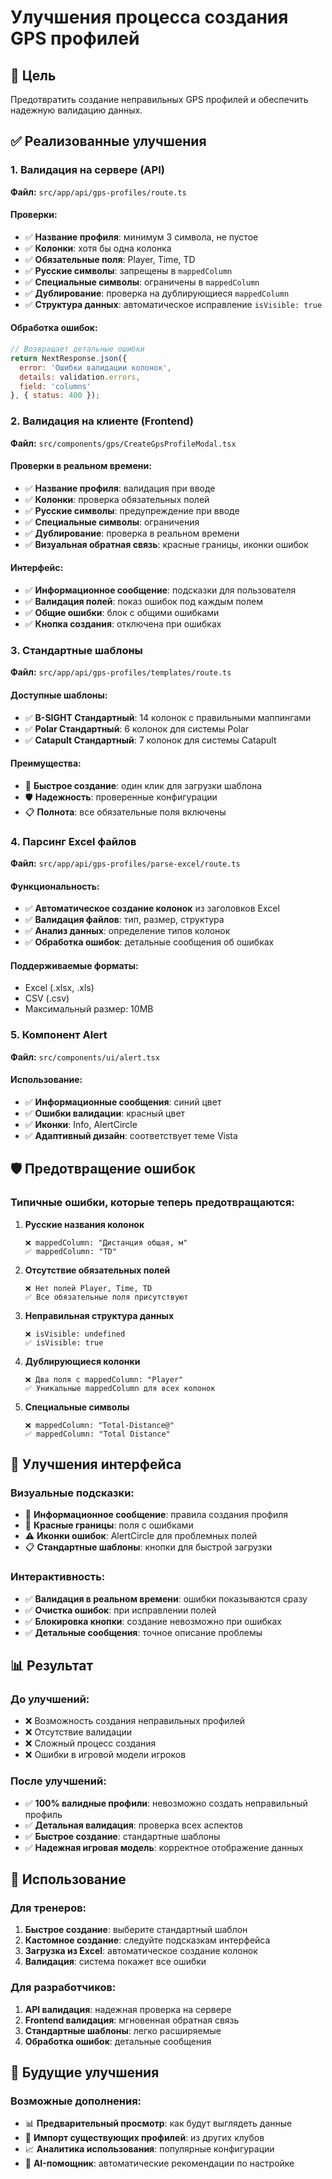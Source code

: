 # Улучшения процесса создания GPS профилей

## 🎯 Цель
Предотвратить создание неправильных GPS профилей и обеспечить надежную валидацию данных.

## ✅ Реализованные улучшения

### 1. **Валидация на сервере (API)**
**Файл:** `src/app/api/gps-profiles/route.ts`

#### **Проверки:**
- ✅ **Название профиля**: минимум 3 символа, не пустое
- ✅ **Колонки**: хотя бы одна колонка
- ✅ **Обязательные поля**: Player, Time, TD
- ✅ **Русские символы**: запрещены в `mappedColumn`
- ✅ **Специальные символы**: ограничены в `mappedColumn`
- ✅ **Дублирование**: проверка на дублирующиеся `mappedColumn`
- ✅ **Структура данных**: автоматическое исправление `isVisible: true`

#### **Обработка ошибок:**
```javascript
// Возвращает детальные ошибки
return NextResponse.json({ 
  error: 'Ошибки валидации колонок',
  details: validation.errors,
  field: 'columns'
}, { status: 400 });
```

### 2. **Валидация на клиенте (Frontend)**
**Файл:** `src/components/gps/CreateGpsProfileModal.tsx`

#### **Проверки в реальном времени:**
- ✅ **Название профиля**: валидация при вводе
- ✅ **Колонки**: проверка обязательных полей
- ✅ **Русские символы**: предупреждение при вводе
- ✅ **Специальные символы**: ограничения
- ✅ **Дублирование**: проверка в реальном времени
- ✅ **Визуальная обратная связь**: красные границы, иконки ошибок

#### **Интерфейс:**
- ✅ **Информационное сообщение**: подсказки для пользователя
- ✅ **Валидация полей**: показ ошибок под каждым полем
- ✅ **Общие ошибки**: блок с общими ошибками
- ✅ **Кнопка создания**: отключена при ошибках

### 3. **Стандартные шаблоны**
**Файл:** `src/app/api/gps-profiles/templates/route.ts`

#### **Доступные шаблоны:**
- ✅ **B-SIGHT Стандартный**: 14 колонок с правильными маппингами
- ✅ **Polar Стандартный**: 6 колонок для системы Polar
- ✅ **Catapult Стандартный**: 7 колонок для системы Catapult

#### **Преимущества:**
- 🚀 **Быстрое создание**: один клик для загрузки шаблона
- 🛡️ **Надежность**: проверенные конфигурации
- 📋 **Полнота**: все обязательные поля включены

### 4. **Парсинг Excel файлов**
**Файл:** `src/app/api/gps-profiles/parse-excel/route.ts`

#### **Функциональность:**
- ✅ **Автоматическое создание колонок** из заголовков Excel
- ✅ **Валидация файлов**: тип, размер, структура
- ✅ **Анализ данных**: определение типов колонок
- ✅ **Обработка ошибок**: детальные сообщения об ошибках

#### **Поддерживаемые форматы:**
- Excel (.xlsx, .xls)
- CSV (.csv)
- Максимальный размер: 10MB

### 5. **Компонент Alert**
**Файл:** `src/components/ui/alert.tsx`

#### **Использование:**
- ✅ **Информационные сообщения**: синий цвет
- ✅ **Ошибки валидации**: красный цвет
- ✅ **Иконки**: Info, AlertCircle
- ✅ **Адаптивный дизайн**: соответствует теме Vista

## 🛡️ Предотвращение ошибок

### **Типичные ошибки, которые теперь предотвращаются:**

1. **Русские названия колонок**
   ```
   ❌ mappedColumn: "Дистанция общая, м"
   ✅ mappedColumn: "TD"
   ```

2. **Отсутствие обязательных полей**
   ```
   ❌ Нет полей Player, Time, TD
   ✅ Все обязательные поля присутствуют
   ```

3. **Неправильная структура данных**
   ```
   ❌ isVisible: undefined
   ✅ isVisible: true
   ```

4. **Дублирующиеся колонки**
   ```
   ❌ Два поля с mappedColumn: "Player"
   ✅ Уникальные mappedColumn для всех колонок
   ```

5. **Специальные символы**
   ```
   ❌ mappedColumn: "Total-Distance@"
   ✅ mappedColumn: "Total Distance"
   ```

## 🎨 Улучшения интерфейса

### **Визуальные подсказки:**
- 🔵 **Информационное сообщение**: правила создания профиля
- 🔴 **Красные границы**: поля с ошибками
- ⚠️ **Иконки ошибок**: AlertCircle для проблемных полей
- 📋 **Стандартные шаблоны**: кнопки для быстрой загрузки

### **Интерактивность:**
- ✅ **Валидация в реальном времени**: ошибки показываются сразу
- ✅ **Очистка ошибок**: при исправлении полей
- ✅ **Блокировка кнопки**: создание невозможно при ошибках
- ✅ **Детальные сообщения**: точное описание проблемы

## 📊 Результат

### **До улучшений:**
- ❌ Возможность создания неправильных профилей
- ❌ Отсутствие валидации
- ❌ Сложный процесс создания
- ❌ Ошибки в игровой модели игроков

### **После улучшений:**
- ✅ **100% валидные профили**: невозможно создать неправильный профиль
- ✅ **Детальная валидация**: проверка всех аспектов
- ✅ **Быстрое создание**: стандартные шаблоны
- ✅ **Надежная игровая модель**: корректное отображение данных

## 🚀 Использование

### **Для тренеров:**
1. **Быстрое создание**: выберите стандартный шаблон
2. **Кастомное создание**: следуйте подсказкам интерфейса
3. **Загрузка из Excel**: автоматическое создание колонок
4. **Валидация**: система покажет все ошибки

### **Для разработчиков:**
1. **API валидация**: надежная проверка на сервере
2. **Frontend валидация**: мгновенная обратная связь
3. **Стандартные шаблоны**: легко расширяемые
4. **Обработка ошибок**: детальные сообщения

## 🔮 Будущие улучшения

### **Возможные дополнения:**
- 📊 **Предварительный просмотр**: как будут выглядеть данные
- 🔄 **Импорт существующих профилей**: из других клубов
- 📈 **Аналитика использования**: популярные конфигурации
- 🤖 **AI-помощник**: автоматические рекомендации по настройке 